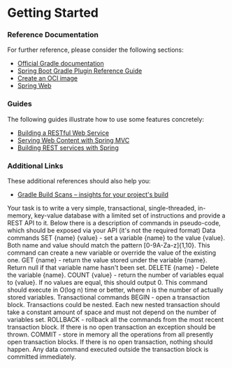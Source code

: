 # Getting Started

### Reference Documentation
For further reference, please consider the following sections:

* [Official Gradle documentation](https://docs.gradle.org)
* [Spring Boot Gradle Plugin Reference Guide](https://docs.spring.io/spring-boot/docs/3.1.0-SNAPSHOT/gradle-plugin/reference/html/)
* [Create an OCI image](https://docs.spring.io/spring-boot/docs/3.1.0-SNAPSHOT/gradle-plugin/reference/html/#build-image)
* [Spring Web](https://docs.spring.io/spring-boot/docs/3.1.0-SNAPSHOT/reference/htmlsingle/#web)

### Guides
The following guides illustrate how to use some features concretely:

* [Building a RESTful Web Service](https://spring.io/guides/gs/rest-service/)
* [Serving Web Content with Spring MVC](https://spring.io/guides/gs/serving-web-content/)
* [Building REST services with Spring](https://spring.io/guides/tutorials/rest/)

### Additional Links
These additional references should also help you:

* [Gradle Build Scans – insights for your project's build](https://scans.gradle.com#gradle)

Your task is to write a very simple, transactional, single-threaded, in-memory, key-value
database with a limited set of instructions and provide a REST API to it.
Below there is a description of commands in pseudo-code, which should be exposed via your
API (it's not the required format)
Data commands
SET {name} {value} - set a variable {name} to the value {value}. Both name and value
should match the pattern [0-9A-Za-z]{1,10}. This command can create a new variable or
override the value of the existing one.
GET {name} - return the value stored under the variable {name}. Return null if that variable
name hasn't been set.
DELETE {name} - Delete the variable {name}.
COUNT {value} - return the number of variables equal to {value}. If no values are equal,
this should output 0. This command should execute in O(log n) time or better, where n is the
number of actually stored variables.
Transactional commands
BEGIN - open a transaction block. Transactions could be nested. Each new nested transaction
should take a constant amount of space and must not depend on the number of variables set.
ROLLBACK - rollback all the commands from the most recent transaction block. If there is no
open transaction an exception should be thrown.
COMMIT - store in memory all the operations from all presently open transaction blocks. If
there is no open transaction, nothing should happen.
Any data command executed outside the transaction block is committed immediately.